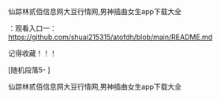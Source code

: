 仙踪林贰佰信息网大豆行情网,男神插曲女生app下载大全

：观看入口一：https://github.com/shuai215315/atofdh/blob/main/README.md


记得收藏！！！



[随机段落5-
]






仙踪林贰佰信息网大豆行情网,男神插曲女生app下载大全
